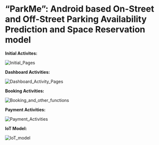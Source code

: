 # “ParkMe”: Android based On-Street and Off-Street Parking Availability Prediction and Space Reservation model

**Initial Activites:**

![Initial_Pages](https://user-images.githubusercontent.com/26058164/215012509-fb353c01-a5d0-4140-8833-a900c45c9c7a.jpg)

**Dashboard Activities:**

![Dashboard_Activity_Pages](https://user-images.githubusercontent.com/26058164/215013395-a24dd052-3588-4421-a472-405d3be97e0b.jpg)

**Booking Activities:**

![Booking_and_other_functions](https://user-images.githubusercontent.com/26058164/215013423-8eefa340-1975-4762-97f9-2b202acf3aac.jpg)

**Payment Activities:**

![Payment_Activities](https://user-images.githubusercontent.com/26058164/215013445-d296cbff-b8f7-47f8-ba1d-48ea2d65dc1d.jpg)

**IoT Model:**

![IoT_model](https://user-images.githubusercontent.com/26058164/215013465-8bcb6981-9cc6-4213-8166-54c490419fad.jpg)

